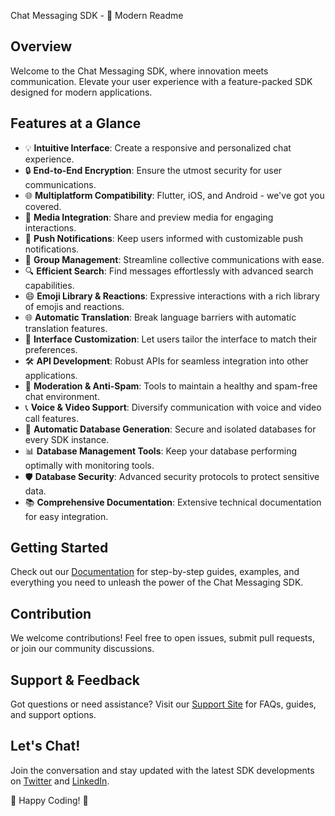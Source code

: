 
Chat Messaging SDK - 🚀 Modern Readme

## Overview

Welcome to the Chat Messaging SDK, where innovation meets communication. Elevate your user experience with a feature-packed SDK designed for modern applications.

## Features at a Glance

- 💡 **Intuitive Interface**: Create a responsive and personalized chat experience.
- 🔒 **End-to-End Encryption**: Ensure the utmost security for user communications.
- 🌐 **Multiplatform Compatibility**: Flutter, iOS, and Android - we've got you covered.
- 📸 **Media Integration**: Share and preview media for engaging interactions.
- 📢 **Push Notifications**: Keep users informed with customizable push notifications.
- 🤝 **Group Management**: Streamline collective communications with ease.
- 🔍 **Efficient Search**: Find messages effortlessly with advanced search capabilities.
- 😄 **Emoji Library & Reactions**: Expressive interactions with a rich library of emojis and reactions.
- 🌐 **Automatic Translation**: Break language barriers with automatic translation features.
- 🎨 **Interface Customization**: Let users tailor the interface to match their preferences.
- 🛠️ **API Development**: Robust APIs for seamless integration into other applications.
- 🚫 **Moderation & Anti-Spam**: Tools to maintain a healthy and spam-free chat environment.
- 📞 **Voice & Video Support**: Diversify communication with voice and video call features.
- 🔄 **Automatic Database Generation**: Secure and isolated databases for every SDK instance.
- 📊 **Database Management Tools**: Keep your database performing optimally with monitoring tools.
- 🛡️ **Database Security**: Advanced security protocols to protect sensitive data.
- 📚 **Comprehensive Documentation**: Extensive technical documentation for easy integration.

## Getting Started

Check out our [Documentation](#) for step-by-step guides, examples, and everything you need to unleash the power of the Chat Messaging SDK.

## Contribution

We welcome contributions! Feel free to open issues, submit pull requests, or join our community discussions.

## Support & Feedback

Got questions or need assistance? Visit our [Support Site](#) for FAQs, guides, and support options.

## Let's Chat!

Join the conversation and stay updated with the latest SDK developments on [Twitter](#) and [LinkedIn](#).

🚀 Happy Coding! 🚀
